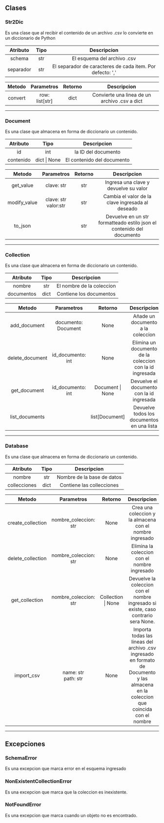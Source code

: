 ## Clases

### Str2Dic
Es una clase que al recibir el contenido de un archivo .csv lo convierte en un diccionario de Python

|  Atributo | Tipo |                        Descripcion                        |
|:---------:|:----:|:---------------------------------------------------------:|
|   schema  |  str |                El esquema del archivo .csv                |
| separador |  str | El separador de caracteres de cada item. Por defecto: ',' |

|  Metodo |   Parametros   | Retorno |                  Descripcion                  |
|:-------:|:--------------:|:-------:|:---------------------------------------------:|
| convert | row: list[str] |   dict  | Convierte una linea de un archivo .csv a dict |

---

### Document
Es una clase que almacena en forma de diccionario un contenido.

|  Atributo |     Tipo     |         Descripcion        |
|:---------:|:------------:|:--------------------------:|
|     id    |      int     |     la ID del documento    |
| contenido | dict \| None | El contenido del documento |

|    Metodo    |        Parametros       | Retorno |                              Descripcion                              |
|:------------:|:-----------------------:|:-------:|:---------------------------------------------------------------------:|
|   get_value  |        clave: str       |   str   |                 Ingresa una clave y devuelve su valor                 |
| modify_value | clave: str<br>valor:str |   str   |            Cambia el valor de la clave ingresada al deseado           |
|    to_json   |                         |   str   | Devuelve en un str formatteado estilo json el contenido del documento |

---

### Collection
Es una clase que almacena en forma de diccionario un contenido.

|  Atributo  | Tipo |        Descripcion        |
|:----------:|:----:|:-------------------------:|
|   nombre   |  str | El nombre de la coleccion |
| documentos | dict |  Contiene los documentos  |

|      Metodo     |      Parametros     |      Retorno     |                        Descripcion                       |
|:---------------:|:-------------------:|:----------------:|:--------------------------------------------------------:|
|   add_document  | documento: Document |       None       |             Añade un documento a la coleccion            |
| delete_document |  id_documento: int  |       None       | Elimina un documento de la coleccion con la id ingresada |
|   get_document  |  id_documento: int  | Document \| None |         Devuelve el documento con la id ingresada        |
|  list_documents |                     |  list[Document]  |        Devuelve todos los documentos en una lista        |  

---

### Database
Es una clase que almacena en forma de diccionario un contenido.

|   Atributo   | Tipo |         Descripcion        |
|:------------:|:----:|:--------------------------:|
|    nombre    |  str | Nombre de la base de datos |
| collecciones | dict |  Contiene las collecciones |

|       Metodo      |       Parametros       |       Retorno      |                                                              Descripcion                                                              |
|:-----------------:|:----------------------:|:------------------:|:-------------------------------------------------------------------------------------------------------------------------------------:|
| create_collection |  nombre_coleccion: str |        None        |                                        Crea una coleccion y la almacena con el nombre ingresado                                       |
| delete_collection |  nombre_coleccion: str |        None        |                                              Elimina la coleccion con el nombre ingresado                                             |
|   get_collection  |  nombre_coleccion: str | Collection \| None |                           Devuelve la coleccion con el nombre ingresado si existe, caso contrario sera None.                          |
|     import_csv    | name: str<br>path: str |        None        | Importa todas las lineas del archivo .csv ingresado en formato de Documento y las almacena en la coleccion que coincida con el nombre |

---

## Excepciones

### SchemaError
Es una excepcion que marca error en el esquema ingresado

### NonExistentCollectionError
Es una excepcion que marca que la coleccion es inexistente.

### NotFoundError
Es una excepcion que marca cuando un objeto no es encontrado.
